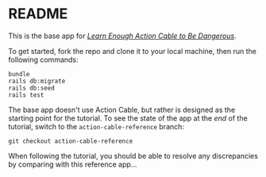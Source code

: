 # README

This is the base app for [*Learn Enough Action Cable to Be Dangerous*](https://www.learnenough.com/action-cable-tutorial).

To get started, fork the repo and clone it to your local machine, then run the following commands:

```
bundle
rails db:migrate
rails db:seed
rails test
```

The base app doesn't use Action Cable, but rather is designed as the starting point for the tutorial. To see the state of the app at the *end* of the tutorial, switch to the `action-cable-reference` branch:

```
git checkout action-cable-reference
```

When following the tutorial, you should be able to resolve any discrepancies by comparing with this reference app...
